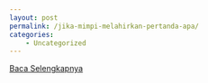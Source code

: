```yaml
---
layout: post
permalink: /jika-mimpi-melahirkan-pertanda-apa/
categories:
    - Uncategorized
---
```


[Baca Selengkapnya](/03)